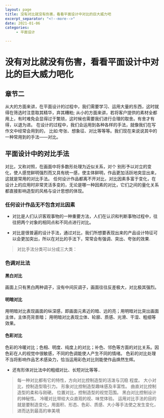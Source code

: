 ```yaml
---
layout: page
title: 没有对比就没有伤害，看看平面设计中对比的巨大威力吧
excerpt_separator: "<!--more-->"
date: 2021-01-06
categories:
     - 平面设计

---
```


# 没有对比就没有伤害，看看平面设计中对比的巨大威力吧化
<!--more-->
## 章节二

从大的方面来讲，在平面设计的过程中，我们需要学习、运用大量的东西，这时就得在筛选时注意取其精华，弃其糟粕;
从小的方面来讲，若将客户提供的素材全都用上，有时难免会显得过于繁琐，这时候也需要我们进行合理的取舍。有舍才有得，以退为进。
在设计的过程中，我们会运用到各种各样的手法，就像我们在写作文中经常会用到的，
比如:夸张、想象征、对比等等等。我们现在来说说其中的一种常用到的手法——对比。

## 平面设计中的对比手法
对比，又称对照，在画面中将多数形处理为近似关系，对个 别形予以对立的变化，使人感觉鲜明强烈而又具有统一感，使主体鲜明，作品更加活跃地突显出来，这就是常用的对比手法。
任何设计作品都离不开对比，对比因素多富于变化，在设计上的应用时非常灵活多变的，无论是哪一种因素的对比，它们之间的量化关系都直接影响造型的风格与设计思想的体现。

### 任何设计作品无不包含对比因素
- 对比是人们认识客观事物的一种重要方法，人们在认识和判断事物过程中，往往把两个对象的相同点和不同点进行对比。

- 对比是很普遍的设计手法，通过对比，我们所想要表现出来的产品设计特征可以会更加突出，所以在对比的手法下，常常会有强调、突出、夸张的效果.

> 对比手法分类可以分成三大类：
### 色调对比法
#### 黑白对比
画面上只有黑白两种调子，没有中间灰调子，画面往往反差极大，对比极其强烈。

#### 明暗对比
用明暗对比表现画面的纵深感，即画面元素近的暗、远的亮；用明暗对比突出画面主体，主体亮背景暗；
用明暗对比表现立体、轮廓、质感、光滑、干湿、粗细等效果。

#### 色彩对比
色彩的冷暖对比；色相、明度、纯度上的对比；补色、邻色等方面的对比关系。因色彩在人的视觉中很敏感，不同的色调能使人产生不同的情绪。
色彩的对比处理不当将影响作品艺术感染力，恰当运用彩色对比则能使作品焕然生辉。

- 还有形体对比法中的粗细对比、长短对比等等..

> 每一种对比都有它的特性，方向对比控制造型的活泼与沉稳 程度。
大小对比，控制造型吸引力。
形象对比控制造型趣味感及丰富性。
曲直对比控制造型的柔和与刚硬。
位置对比，控制造型的视觉范围。
黑白对比控制设计的神秘性。
冷暖对比带给大众直观的视、味觉体验。
运用对比手法的目的就是要制造变化，用面积、形态、色彩、质感、大小等手法使之发生变化，进而达到最高的审美境

